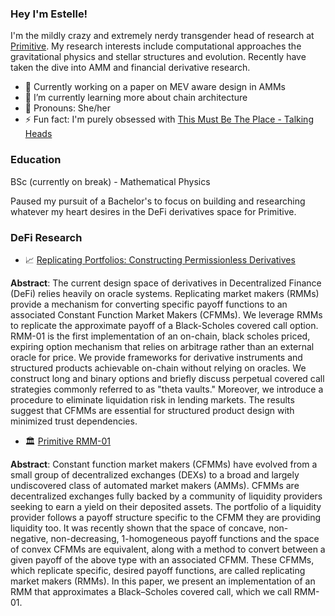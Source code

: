 ### Hey I'm Estelle!

I'm the mildly crazy and extremely nerdy transgender head of research at [Primitive](https://github.com/primitivefinance). My research interests include computational approaches the gravitational physics and stellar structures and evolution. Recently have taken the dive into AMM and financial derivative research.

- 🔭 Currently working on a paper on MEV aware design in AMMs
- 🌱 I’m currently learning more about chain architecture
- 🥰 Pronouns: She/her
- ⚡ Fun fact: I'm purely obsessed with [This Must Be The Place - Talking Heads](https://www.youtube.com/watch?v=fsccjsW8bSY)

### Education

BSc (currently on break) - Mathematical Physics

Paused my pursuit of a Bachelor's to focus on building and researching whatever my heart desires in the DeFi derivatives space for Primitive.

### DeFi Research

- 📈 [Replicating Portfolios: Constructing Permissionless Derivatives](https://primitive.xyz/rmm-derivatives.pdf)

**Abstract**: The current design space of derivatives in Decentralized Finance (DeFi) relies heavily on oracle systems. Replicating market makers (RMMs) provide a mechanism for converting specific payoff functions to an associated Constant Function Market Makers (CFMMs). We leverage RMMs to replicate the approximate payoff of a Black-Scholes covered call option. RMM-01 is the first implementation of an on-chain, black scholes priced, expiring option mechanism that relies on arbitrage rather than an external oracle for price. We provide frameworks for derivative instruments and structured products achievable on-chain without relying on oracles. We construct long and binary options and briefly discuss perpetual covered call strategies commonly referred to as "theta vaults." Moreover, we introduce a procedure to eliminate liquidation risk in lending markets. The results suggest that CFMMs are essential for structured product design with minimized trust dependencies.

- 🏛️ [Primitive RMM-01](https://primitive.xyz/whitepaper-rmm-01.pdf)

**Abstract**: Constant function market makers (CFMMs) have evolved from a small group of decentralized exchanges (DEXs) to a broad and largely undiscovered class of automated market makers (AMMs). CFMMs are decentralized exchanges fully backed by a community of liquidity providers seeking to earn a yield on their deposited assets. The portfolio of a liquidity provider follows a payoff structure specific to the CFMM they are providing liquidity too. It was recently shown that the space of concave, non-negative, non-decreasing, 1-homogeneous payoff functions and the space of convex CFMMs are equivalent, along with a method to convert between a given payoff of the above type with an associated CFMM. These CFMMs, which replicate specific, desired payoff functions, are called replicating market makers (RMMs). In this paper, we present an implementation of an RMM that approximates a Black–Scholes covered call, which we call RMM-01.
